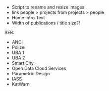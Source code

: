 - Script to rename and resize images
- link people > projects from projects > people
- Home Intro Text
- Width of publications / title size?!

SEB:

- ANCI
- Polizei
- UBA 1
- UBA 2
- Smart City
- Open Data Cloud Services
- Parametric Design
- IASS
- KatWarn

